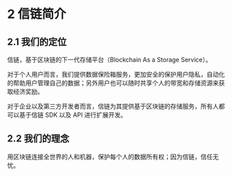 # 2	信链简介

## 2.1	我们的定位

信链，基于区块链的下一代存储平台（Blockchain As a Storage Service）。

对于个人用户而言，我们提供数据保险箱服务，更加安全的保护用户隐私，自动化的帮助用户管理自己的数据；另外用户也可以随时共享个人的带宽和存储资源来获取经济奖励。

对于企业以及第三方开发者而言，信链为其提供基于区块链的存储服务，所有人都可以基于信链 SDK 以及 API 进行扩展开发。

## 2.2	我们的理念

用区块链连接全世界的人和机器，保护每个人的数据所有权；因为信链，信任无忧。